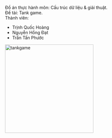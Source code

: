 Đồ án thực hành môn: Cấu trúc dữ liệu & giải thuật.
<br>Đề tài: Tank game.
<br>Thành viên:
- Trịnh Quốc Hoàng
- Nguyễn Hồng Đạt
- Trần Tấn Phước

<img width="290" alt="tankgame" src="https://user-images.githubusercontent.com/40319325/101284280-be1b6d00-3811-11eb-93a1-10e0f1250777.png">
